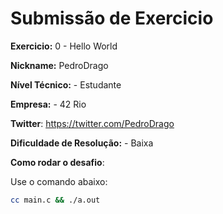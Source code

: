 # Submissão de Exercicio

**Exercicio:** 0 - Hello World

**Nickname:** PedroDrago

**Nível Técnico:** - Estudante

**Empresa:** - 42 Rio

**Twitter**: https://twitter.com/PedroDrago

**Dificuldade de Resolução:** - Baixa

**Como rodar o desafio**: 

Use o comando abaixo: 
```bash
cc main.c && ./a.out
```
